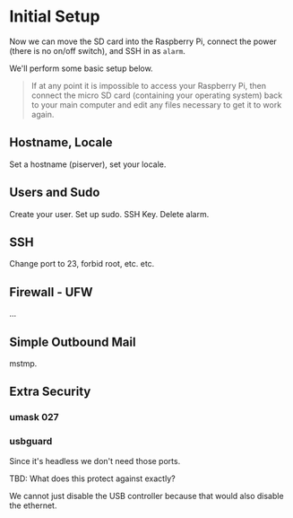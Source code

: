 # Initial Setup

Now we can move the SD card into the Raspberry Pi, connect the power \(there is no on/off switch\), and SSH in as `alarm`.

We'll perform some basic setup below.

> If at any point it is impossible to access your Raspberry Pi, then connect the micro SD card \(containing your operating system\) back to your main computer and edit any files necessary to get it to work again.

## Hostname, Locale

Set a hostname \(piserver\), set your locale.

## Users and Sudo

Create your user. Set up sudo. SSH Key. Delete alarm.

## SSH

Change port to 23, forbid root, etc. etc.

## Firewall - UFW

...

## Simple Outbound Mail

mstmp.

## Extra Security

### umask 027

### usbguard

Since it's headless we don't need those ports.

TBD: What does this protect against exactly?

We cannot just disable the USB controller because that would also disable the ethernet.

